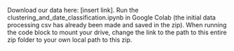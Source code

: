 Download our data here: [insert link]. Run the clustering_and_date_classification.ipynb in Google Colab (the initial data processing csv has already been made and saved in the zip). When running the code block to mount your drive, change the link to the path to this entire zip folder to your own local path to this zip.
